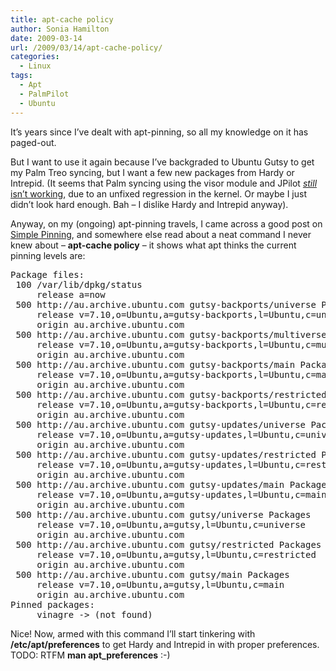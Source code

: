 ```yaml
---
title: apt-cache policy
author: Sonia Hamilton
date: 2009-03-14
url: /2009/03/14/apt-cache-policy/
categories:
  - Linux
tags:
  - Apt
  - PalmPilot
  - Ubuntu
---
```

It&#8217;s years since I&#8217;ve dealt with apt-pinning, so all my knowledge on it has paged-out.

<!--more-->

But I want to use it again because I&#8217;ve backgraded to Ubuntu Gutsy to get my Palm Treo syncing, but I want a few new packages from Hardy or Intrepid. (It seems that Palm syncing using the visor module and JPilot [*still* isn&#8217;t working][1], due to an unfixed regression in the kernel. Or maybe I just didn&#8217;t look hard enough. Bah &#8211; I dislike Hardy and Intrepid anyway).

Anyway, on my (ongoing) apt-pinning travels, I came across a good post on [Simple Pinning][2], and somewhere else read about a neat command I never knew about &#8211; **apt-cache policy** &#8211; it shows what apt thinks the current pinning levels are:

<pre>Package files:
 100 /var/lib/dpkg/status
     release a=now
 500 http://au.archive.ubuntu.com gutsy-backports/universe Packages
     release v=7.10,o=Ubuntu,a=gutsy-backports,l=Ubuntu,c=universe
     origin au.archive.ubuntu.com
 500 http://au.archive.ubuntu.com gutsy-backports/multiverse Packages
     release v=7.10,o=Ubuntu,a=gutsy-backports,l=Ubuntu,c=multiverse
     origin au.archive.ubuntu.com
 500 http://au.archive.ubuntu.com gutsy-backports/main Packages
     release v=7.10,o=Ubuntu,a=gutsy-backports,l=Ubuntu,c=main
     origin au.archive.ubuntu.com
 500 http://au.archive.ubuntu.com gutsy-backports/restricted Packages
     release v=7.10,o=Ubuntu,a=gutsy-backports,l=Ubuntu,c=restricted
     origin au.archive.ubuntu.com
 500 http://au.archive.ubuntu.com gutsy-updates/universe Packages
     release v=7.10,o=Ubuntu,a=gutsy-updates,l=Ubuntu,c=universe
     origin au.archive.ubuntu.com
 500 http://au.archive.ubuntu.com gutsy-updates/restricted Packages
     release v=7.10,o=Ubuntu,a=gutsy-updates,l=Ubuntu,c=restricted
     origin au.archive.ubuntu.com
 500 http://au.archive.ubuntu.com gutsy-updates/main Packages
     release v=7.10,o=Ubuntu,a=gutsy-updates,l=Ubuntu,c=main
     origin au.archive.ubuntu.com
 500 http://au.archive.ubuntu.com gutsy/universe Packages
     release v=7.10,o=Ubuntu,a=gutsy,l=Ubuntu,c=universe
     origin au.archive.ubuntu.com
 500 http://au.archive.ubuntu.com gutsy/restricted Packages
     release v=7.10,o=Ubuntu,a=gutsy,l=Ubuntu,c=restricted
     origin au.archive.ubuntu.com
 500 http://au.archive.ubuntu.com gutsy/main Packages
     release v=7.10,o=Ubuntu,a=gutsy,l=Ubuntu,c=main
     origin au.archive.ubuntu.com
Pinned packages:
     vinagre -&gt; (not found)</pre>

Nice! Now, armed with this command I&#8217;ll start tinkering with **/etc/apt/preferences** to get Hardy and Intrepid in with proper preferences. TODO: RTFM **man apt_preferences** :-)

 [1]: https://bugs.launchpad.net/ubuntu/intrepid/+source/pilot-link/+bug/282491
 [2]: http://shallowsky.com/blog/linux/install/pinning.html
